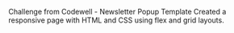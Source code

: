 Challenge from Codewell - Newsletter Popup Template
Created a responsive page with HTML and CSS using flex and grid layouts.
